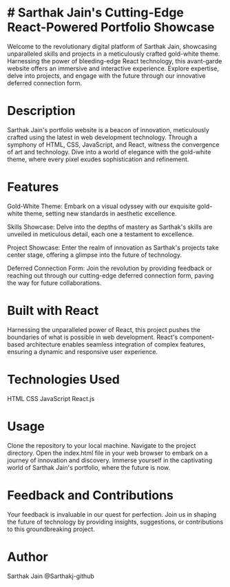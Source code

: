 # # Sarthak Jain's Cutting-Edge React-Powered Portfolio Showcase
Welcome to the revolutionary digital platform of Sarthak Jain, showcasing unparalleled skills and projects in a meticulously crafted gold-white theme. Harnessing the power of bleeding-edge React technology, this avant-garde website offers an immersive and interactive experience. Explore expertise, delve into projects, and engage with the future through our innovative deferred connection form.

# Description
Sarthak Jain's portfolio website is a beacon of innovation, meticulously crafted using the latest in web development technology. Through a symphony of HTML, CSS, JavaScript, and React, witness the convergence of art and technology. Dive into a world of elegance with the gold-white theme, where every pixel exudes sophistication and refinement.

# Features
Gold-White Theme: Embark on a visual odyssey with our exquisite gold-white theme, setting new standards in aesthetic excellence.

Skills Showcase: Delve into the depths of mastery as Sarthak's skills are unveiled in meticulous detail, each one a testament to excellence.

Project Showcase: Enter the realm of innovation as Sarthak's projects take center stage, offering a glimpse into the future of technology.

Deferred Connection Form: Join the revolution by providing feedback or reaching out through our cutting-edge deferred connection form, paving the way for future collaborations.

# Built with React
Harnessing the unparalleled power of React, this project pushes the boundaries of what is possible in web development. React's component-based architecture enables seamless integration of complex features, ensuring a dynamic and responsive user experience.

# Technologies Used
HTML
CSS
JavaScript
React.js

# Usage
Clone the repository to your local machine.
Navigate to the project directory.
Open the index.html file in your web browser to embark on a journey of innovation and discovery.
Immerse yourself in the captivating world of Sarthak Jain's portfolio, where the future is now.

# Feedback and Contributions
Your feedback is invaluable in our quest for perfection. Join us in shaping the future of technology by providing insights, suggestions, or contributions to this groundbreaking project.

# Author
Sarthak Jain
@Sarthakj-github
